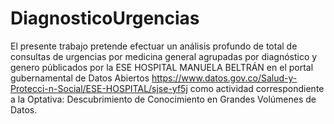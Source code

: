 # DiagnosticoUrgencias

El presente trabajo pretende efectuar un análisis profundo de total de consultas de urgencias por medicina general agrupadas por diagnóstico y genero públicados 
por la ESE HOSPITAL MANUELA BELTRÁN en el portal gubernamental de Datos Abiertos https://www.datos.gov.co/Salud-y-Protecci-n-Social/ESE-HOSPITAL/sjse-yf5j como 
actividad correspondiente a la Optativa: Descubrimiento de Conocimiento en Grandes Volúmenes de Datos.
